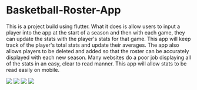 # Basketball-Roster-App


This is a project build using flutter. What it does is allow users to input a player into the app at the start of a season and then with each game, they can update the stats with the player's stats for that game. This app will keep track of the player's total stats and update their averages. The app also allows players to be deleted and added so that the roster can be accurately displayed with each new season. Many websites do a poor job displaying all of the stats in an easy, clear to read manner. This app will allow stats to be read easily on mobile. 

<picture>
<img src = "./assets/EditStatsDialog.png">
</picture>
<picture>
<img src = "./assets/HomeScreen.png">
</picture>
<picture>
<img src = "./assets/PlayViewStatsScreen.png">
</picture>
<picture>
<img src = "./assets/PopupMenu.png">
</picture>